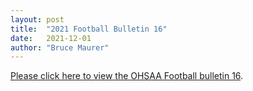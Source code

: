 ```yaml
---
layout: post
title:  "2021 Football Bulletin 16"
date:   2021-12-01
author: "Bruce Maurer"
---
```


[Please click here to view the OHSAA Football bulletin
16](https://storage.googleapis.com/ohsaa-websites/bulletins/2021/2021-bulletin-16.pdf).
